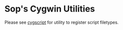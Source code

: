 # Sop's Cygwin Utilities
Please see [cygscript](https://github.com/sop/cygscript) for utility to register script filetypes.
